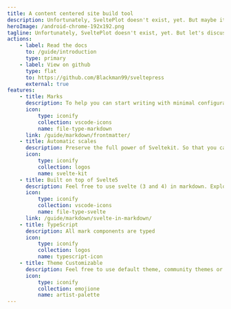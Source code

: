 ```yaml
---
title: A content centered site build tool
description: Unfortunately, SveltePlot doesn't exist, yet. But maybe it could, so let's discuss!
heroImage: /android-chrome-192x192.png
tagline: Unfortunately, SveltePlot doesn't exist, yet. But let's discuss if it should!
actions:
    - label: Read the docs
      to: /guide/introduction
      type: primary
    - label: View on github
      type: flat
      to: https://github.com/Blackman99/sveltepress
      external: true
features:
    - title: Marks
      description: To help you can start writing with minimal configuration.
      icon:
          type: iconify
          collection: vscode-icons
          name: file-type-markdown
      link: /guide/markdown/frontmatter/
    - title: Automatic scales
      description: Preserve the full power of Sveltekit. So that you can do more than SSG.
      icon:
          type: iconify
          collection: logos
          name: svelte-kit
    - title: Built on top of Svelte5
      description: Feel free to use svelte (3 and 4) in markdown. Explore infinite possibilities.
      icon:
          type: iconify
          collection: vscode-icons
          name: file-type-svelte
      link: /guide/markdown/svelte-in-markdown/
    - title: TypeScript
      description: All mark components are typed
      icon:
          type: iconify
          collection: logos
          name: typescript-icon
    - title: Theme Customizable
      description: Feel free to use default theme, community themes or write your own.
      icon:
          type: iconify
          collection: emojione
          name: artist-palette
---
```

